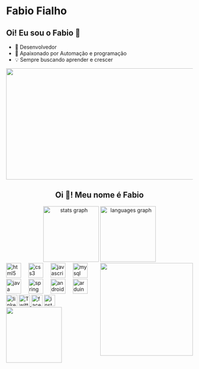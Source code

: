 # Fabio Fialho
<!-- Introduction -->
## Oi! Eu sou o Fabio 👋

- 🚀 Desenvolvedor
- 🌱 Apaixonado por Automação e programação
- 💡 Sempre buscando aprender e crescer


<img src="https://github.com/Anmol-Baranwal/Cool-GIFs-For-GitHub/assets/74038190/0c7eb6ed-663b-4ce4-bfbd-18239a38ba1b" height="300" width="950">


<h2 align="center">Oi 👋! Meu nome é Fabio </h2>

<!-- Stats -->
<div align="center">
  <img src="https://github-readme-stats.vercel.app/api?username=fialho&hide_title=false&hide_rank=false&show_icons=true&include_all_commits=true&count_private=true&disable_animations=false&theme=dracula&locale=en&hide_border=false" height="150" alt="stats graph"  />
  <img src="https://github-readme-stats.vercel.app/api/top-langs?username=fabio&locale=en&hide_title=false&layout=compact&card_width=320&langs_count=5&theme=dracula&hide_border=false" height="150" alt="languages graph"  />
</div>


<img align="right" src="https://user-images.githubusercontent.com/74038190/235224431-e8c8c12e-6826-47f1-89fb-2ddad83b3abf.gif" width="250">

<!-- Skills -->
<div align="left">
  <img src="https://cdn.jsdelivr.net/gh/devicons/devicon/icons/html5/html5-original.svg" height="40" alt="html5 logo"  />
  <img width="12" />
  <img src="https://cdn.jsdelivr.net/gh/devicons/devicon/icons/css3/css3-original.svg" height="40" alt="css3 logo"  />
  <img width="12" />
  <img src="https://cdn.jsdelivr.net/gh/devicons/devicon/icons/javascript/javascript-original.svg" height="40" alt="javascript logo"  />
  <img width="12" />
  <img src="https://cdn.jsdelivr.net/gh/devicons/devicon/icons/mysql/mysql-original.svg" height="40" alt="mysql logo"  />
  <img width="12" />
  <img src="https://cdn.jsdelivr.net/gh/devicons/devicon/icons/java/java-original.svg" height="40" alt="java logo"  />
  <img width="12" />
  <img src="https://cdn.jsdelivr.net/gh/devicons/devicon/icons/spring/spring-original.svg" height="40" alt="spring logo"  />
  <img width="12" />
  <img src="https://cdn.jsdelivr.net/gh/devicons/devicon/icons/android/android-original.svg" height="40" alt="android logo" />
  <img width="12" />
  <img src="https://cdn.jsdelivr.net/gh/devicons/devicon/icons/arduino/arduino-original.svg" height="40" alt="arduino logo"  />
</div>

<!-- Contact -->
<div align="left">  
  <a href="https://www.linkedin.com/in/fabio-fialho-993687153/" target="_blank"><img src="https://img.shields.io/static/v1?message=LinkedIn&logo=linkedin&label=&color=0077B5&logoColor=white&labelColor=&style=for-the-badge" height="30" alt="linkedin logo"  /></a>
    
<a href="https://twitter.com/FialhoFabioOliv" target="_blank">
  <img src="https://img.shields.io/badge/Twitter-1DA1F2?style=for-the-badge&logo=twitter&logoColor=white" height="30" 
  alt="Twitter" />
</a>
  
  <a href="https://www.facebook.com/fabio.fialhooliveira" target="_blank">
  <img src="https://img.shields.io/badge/Facebook-1877F2?style=for-the-badge&logo=facebook&logoColor=white" height="30" 
  alt="facebook logo" /></a>
  
  <a href="https://www.instagram.com/fialhooliveirafabio/" target="_blank">
  <img src="https://img.shields.io/static/v1?message=Instagram&logo=instagram&label=&color=E4405F&logoColor=white&labelColor=&style=for-the-badge" height="30"alt="instagram logo"  /></a>
  
</div>
<div  align="left">
<img src="https://user-images.githubusercontent.com/74038190/218265814-3084a4ba-809c-4135-afc0-8685d0f634b3.gif" width="150">
</div>


<br clear="both">



